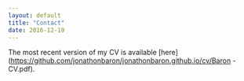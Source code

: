 ```yaml
---
layout: default
title: "Contact"
date: 2016-12-19
---
```


The most recent version of my CV is available [here](https://github.com/jonathonbaron/jonathonbaron.github.io/cv/Baron - CV.pdf).
